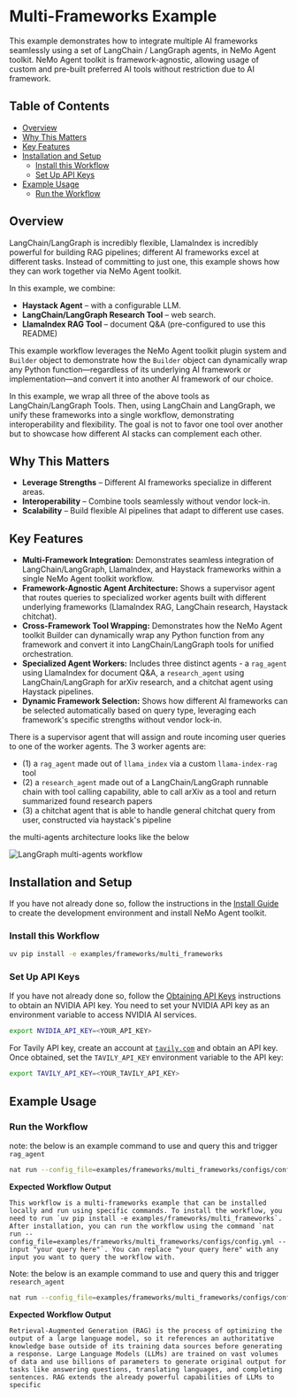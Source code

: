 <!--
SPDX-FileCopyrightText: Copyright (c) 2025, NVIDIA CORPORATION & AFFILIATES. All rights reserved.
SPDX-License-Identifier: Apache-2.0

Licensed under the Apache License, Version 2.0 (the "License");
you may not use this file except in compliance with the License.
You may obtain a copy of the License at

http://www.apache.org/licenses/LICENSE-2.0

Unless required by applicable law or agreed to in writing, software
distributed under the License is distributed on an "AS IS" BASIS,
WITHOUT WARRANTIES OR CONDITIONS OF ANY KIND, either express or implied.
See the License for the specific language governing permissions and
limitations under the License.
-->

# Multi-Frameworks Example

This example demonstrates how to integrate multiple AI frameworks seamlessly using a set of LangChain / LangGraph agents, in NeMo Agent toolkit.
NeMo Agent toolkit is framework-agnostic, allowing usage of custom and pre-built preferred AI tools without restriction due to AI framework.

## Table of Contents

- [Overview](#overview)
- [Why This Matters](#why-this-matters)
- [Key Features](#key-features)
- [Installation and Setup](#installation-and-setup)
  - [Install this Workflow](#install-this-workflow)
  - [Set Up API Keys](#set-up-api-keys)
- [Example Usage](#example-usage)
  - [Run the Workflow](#run-the-workflow)

## Overview

LangChain/LangGraph is incredibly flexible, LlamaIndex is incredibly powerful for building RAG pipelines;
different AI frameworks excel at different tasks.
Instead of committing to just one, this example shows how they can work together via NeMo Agent toolkit.

In this example, we combine:
- **Haystack Agent** – with a configurable LLM.
- **LangChain/LangGraph Research Tool** – web search.
- **LlamaIndex RAG Tool** – document Q&A (pre-configured to use this README)

This example workflow leverages the NeMo Agent toolkit plugin system and `Builder` object to demonstrate how the `Builder` object can dynamically wrap any Python function—regardless of its underlying AI framework or implementation—and convert it into another AI framework of our choice.

In this example, we wrap all three of the above tools as LangChain/LangGraph Tools.
Then, using LangChain and LangGraph, we unify these frameworks into a single workflow, demonstrating interoperability and flexibility. The goal is not to favor one tool over another but to showcase how different AI stacks can complement each other.


## Why This Matters

- **Leverage Strengths** – Different AI frameworks specialize in different areas.
- **Interoperability** – Combine tools seamlessly without vendor lock-in.
- **Scalability** – Build flexible AI pipelines that adapt to different use cases.

## Key Features

- **Multi-Framework Integration:** Demonstrates seamless integration of LangChain/LangGraph, LlamaIndex, and Haystack frameworks within a single NeMo Agent toolkit workflow.
- **Framework-Agnostic Agent Architecture:** Shows a supervisor agent that routes queries to specialized worker agents built with different underlying frameworks (LlamaIndex RAG, LangChain research, Haystack chitchat).
- **Cross-Framework Tool Wrapping:** Demonstrates how the NeMo Agent toolkit Builder can dynamically wrap any Python function from any framework and convert it into LangChain/LangGraph tools for unified orchestration.
- **Specialized Agent Workers:** Includes three distinct agents - a `rag_agent` using LlamaIndex for document Q&A, a `research_agent` using LangChain/LangGraph for arXiv research, and a chitchat agent using Haystack pipelines.
- **Dynamic Framework Selection:** Shows how different AI frameworks can be selected automatically based on query type, leveraging each framework's specific strengths without vendor lock-in.

There is a supervisor agent that will assign and route incoming user queries to one of the worker agents.
The 3 worker agents are:

- (1) a `rag_agent` made out of `llama_index` via a custom `llama-index-rag` tool
- (2) a `research_agent` made out of a LangChain/LangGraph runnable chain with tool calling capability, able to call arXiv as a tool and return summarized found research papers
- (3) a chitchat agent that is able to handle general chitchat query from user, constructed via haystack's pipeline

the multi-agents architecture looks like the below

![LangGraph multi-agents workflow](../../../docs/source/_static/multi_frameworks_agentic_schema.png)

## Installation and Setup

If you have not already done so, follow the instructions in the [Install Guide](../../../docs/source/quick-start/installing.md#install-from-source) to create the development environment and install NeMo Agent toolkit.

### Install this Workflow

```bash
uv pip install -e examples/frameworks/multi_frameworks
```

### Set Up API Keys

If you have not already done so, follow the [Obtaining API Keys](../../../docs/source/quick-start/installing.md#obtaining-api-keys) instructions to obtain an NVIDIA API key. You need to set your NVIDIA API key as an environment variable to access NVIDIA AI services.

```bash
export NVIDIA_API_KEY=<YOUR_API_KEY>
```

For Tavily API key, create an account at [`tavily.com`](https://tavily.com/) and obtain an API key. Once obtained, set the `TAVILY_API_KEY` environment variable to the API key:
```bash
export TAVILY_API_KEY=<YOUR_TAVILY_API_KEY>
```

## Example Usage

### Run the Workflow

note: the below is an example command to use and query this and trigger `rag_agent`

```bash
nat run --config_file=examples/frameworks/multi_frameworks/configs/config.yml --input "tell me about this workflow"
```

**Expected Workflow Output**
```console
This workflow is a multi-frameworks example that can be installed locally and run using specific commands. To install the workflow, you need to run `uv pip install -e examples/frameworks/multi_frameworks`. After installation, you can run the workflow using the command `nat run --config_file=examples/frameworks/multi_frameworks/configs/config.yml --input "your query here"`. You can replace "your query here" with any input you want to query the workflow with.
```

Note: the below is an example command to use and query this and trigger `research_agent`

```bash
nat run --config_file=examples/frameworks/multi_frameworks/configs/config.yml --input "what is RAG?"
```
**Expected Workflow Output**
```console
Retrieval-Augmented Generation (RAG) is the process of optimizing the output of a large language model, so it references an authoritative knowledge base outside of its training data sources before generating a response. Large Language Models (LLMs) are trained on vast volumes of data and use billions of parameters to generate original output for tasks like answering questions, translating languages, and completing sentences. RAG extends the already powerful capabilities of LLMs to specific
```
